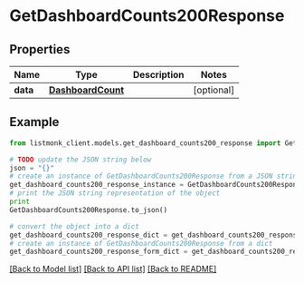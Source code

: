 # GetDashboardCounts200Response


## Properties
Name | Type | Description | Notes
------------ | ------------- | ------------- | -------------
**data** | [**DashboardCount**](DashboardCount.md) |  | [optional] 

## Example

```python
from listmonk_client.models.get_dashboard_counts200_response import GetDashboardCounts200Response

# TODO update the JSON string below
json = "{}"
# create an instance of GetDashboardCounts200Response from a JSON string
get_dashboard_counts200_response_instance = GetDashboardCounts200Response.from_json(json)
# print the JSON string representation of the object
print
GetDashboardCounts200Response.to_json()

# convert the object into a dict
get_dashboard_counts200_response_dict = get_dashboard_counts200_response_instance.to_dict()
# create an instance of GetDashboardCounts200Response from a dict
get_dashboard_counts200_response_form_dict = get_dashboard_counts200_response.from_dict(get_dashboard_counts200_response_dict)
```
[[Back to Model list]](../README.md#documentation-for-models) [[Back to API list]](../README.md#documentation-for-api-endpoints) [[Back to README]](../README.md)


